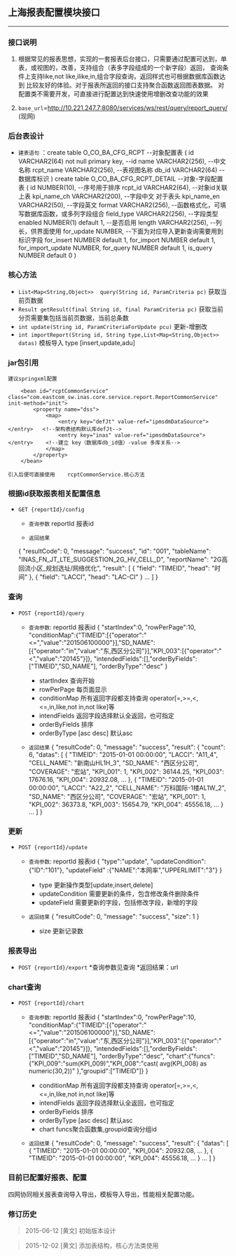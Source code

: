 ## 上海报表配置模块接口

---

### 接口说明

1. 根据常见的报表思想，实现的一套报表后台接口，只需要通过配置可达到，单表，或视图的，改善，支持组合（表多字段组成的一个新字段）返回，
   查询条件上支持like,not like,ilike,in,组合字段查询，返回样式也可根据数据库函数达到
   比较友好的体验。对于报表所返回的接口支持聚合函数返回图表数据。
   对配置类不需要开发，可直接进行配置达到快速使用增删改查功能的效果

2. `base_url`=http://10.221.247.7:8080/services/ws/rest/query/report_query/ (现网)

### 后台表设计

* `建表语句` ：create table O_CO_BA_CFG_RCPT                          --对象配置表
			(
			id        VARCHAR2(64) not null primary key,  --id
			name      VARCHAR2(256),                      --中文名称
			 rcpt_name VARCHAR2(256),                     --表视图名称
			 db_id     VARCHAR2(64)                       --数据库标识
			)
		create table O_CO_BA_CFG_RCPT_DETAIL                  --对象-字段配置表
			(
			  id                NUMBER(10),               --序号用于排序
			  rcpt_id           VARCHAR2(64),             --对象id关联上表
			  kpi_name_ch       VARCHAR2(200),	      --字段中文   对于表头
			  kpi_name_en       VARCHAR2(50),	      --字段英文
			  format            VARCHAR2(256),	      --函数格式化，可填写数据库函数，或多列字段组合
			  field_type        VARCHAR2(256),	      --字段类型
			  enabled           NUMBER(1) default 1,      --是否启用
			  length            VARCHAR2(256),	      --列长，供界面使用
			  for_update        NUMBER,		      --下面为对应导入更新查询需要用到标识字段
			  for_insert        NUMBER default 1,
			  for_import        NUMBER default 1,
			  for_import_update NUMBER,
			  for_query         NUMBER default 1,
			  is_query          NUMBER default 0
			)
### 核心方法

* `List<Map<String,Object>>  query(String id, ParamCriteria pc)`  获取当前页数据
* `Result getResult(final String id, final ParamCriteria pc)`    获取当前分页需要集包括当前页数据，当前总条数
* `int update(String id, ParamCriteriaForUpdate pcu)`     更新-增删改
* `int importReport(String id, String type,List<Map<String,Object>> datas)`  模板导入   type [insert,update,adu]
### jar包引用
	建议springxml配置
```
	<bean id="rcptCommonService" class="com.eastcom_sw.inas.core.service.report.ReportCommonService" init-method="init">
		<property name="dss">
			<map>
				<entry key="defJt" value-ref="ipmsdmDataSource"></entry>   <!--架构表结构默认库defJt-->
				<entry key="inas" value-ref="ipmsdmDataSource"></entry>	   <!--建立 key（数据库db_id值）-value 多库关系-->
			</map>
		</property>
	</bean>
```
	引入后便可直接使用    rcptCommonService.核心方法
### 根据id获取报表相关配置信息

* `GET {reportId}/config`

	* `查询参数` reportId 报表id

	* `返回结果`
	    

    {
        "resultCode": 0,
        "message": "success",
        "id": "001",
        "tableName": "INAS_FN_JT_LTE_SUGGESTION_2G_HV_CELL_D",
        "reportName": "2G高回流小区_规划选址/网络优化",
        "result":
        [
            {
                "field": "TIMEID",
                "head": "时间"
            },
            {
                "field": "LACCI",
                "head": "LAC-CI"
            }
	    ...
        ]
    }





### 查询

* `POST {reportId}/query`

	 * `查询参数`: reportId 报表id
			 {
			 "startIndex":0,
			 "rowPerPage":10,
			 "conditionMap":{"TIMEID":[{"operator":"<=","value":"201506100000"}],"SD_NAME":[{"operator":"in","value":"东,西区分公司"}],"KPI_003":[{"operator":"<","value":"20145"}]},
			 "intendedFields":[],"orderByFields":["TIMEID","SD_NAME"],
			 "orderByType":"desc"
			 }
		* startIndex 查询开始
		* rowPerPage 每页面显示
		* conditionMap 所有返回字段都支持查询  operator[=,>=,<,<=,in,like,not in,not like]等
		* intendFields 返回字段选择默认全返回，也可指定
		* orderByFields 排序
		* orderByType  [asc desc] 默认asc 

	 * `返回结果`
			  {
			  "resultCode": 0,
			  "message": "success",
			  "result": {
			  "count": 6,
			  "datas": [
			      {
				"TIMEID": "2015-01-01 00:00:00",
				"LACCI": "A11_4",
				"CELL_NAME": "新南山HL1H_3",
				"SD_NAME": "西区分公司",
				"COVERAGE": "宏站",
				"KPI_001": 1,
				"KPI_002": 36144.25,
				"KPI_003": 17676.16,
				"KPI_004": 20932.08,
				...
			      },
			      {
				"TIMEID": "2015-01-01 00:00:00",
				"LACCI": "A22_2",
				"CELL_NAME": "万科国际-1楼AL1W_2",
				"SD_NAME": "西区分公司",
				"COVERAGE": "宏站",
				"KPI_001": 1,
				"KPI_002": 36373.8,
				"KPI_003": 15654.79,
				"KPI_004": 45556.18,
				...
				}
				...
			    ]
			}


### 更新

* `POST {reportId}/update`

	 * `查询参数`: reportId 报表id
			 {
			 "type":"update",
			 "updateCondition":{"ID":"101"},
			 "updateField" :{"NAME":"本网率","UPPERLIMIT":"3"}
			 }
		* type 更新操作类型[update,insert,delete]
		* updateCondition 需要更新的条件，包含修改条件删除条件
		* updateField 需要更新的字段，包括修改字段，新增的字段
		

	 * `返回结果`
			  {
			   "resultCode": 0,
			   "message": "success",
			   "size": 1
			  }
		 * size 更新记录数

### 报表导出
* `POST {reportId}/export`
	*查询参数见查询
	*返回结果：url



### chart查询
* `POST {reportId}/chart`

	* `查询参数`: reportId 报表id
				 {
				 "startIndex":0,
				 "rowPerPage":10,
				 "conditionMap":{"TIMEID":[{"operator":"<=","value":"201506100000"}],"SD_NAME":[{"operator":"in","value":"东,西区分公司"}],"KPI_003":[{"operator":"<","value":"20145"}]},
				 "intendedFields":[],"orderByFields":["TIMEID","SD_NAME"],
				 "orderByType":"desc",
				 "chart":{"funcs":{"KPI_009":"sum(KPI_009)","KPI_008":"cast( avg(KPI_008) as numeric(30,2))" },"groupid":["TIMEID"]}
				 }
		* conditionMap 所有返回字段都支持查询  operator[=,>=,<,<=,in,like,not in,not like]等
		* intendFields 返回字段选择默认全返回，也可指定
		* orderByFields 排序
		* orderByType  [asc desc] 默认asc 
		* chart funcs聚合函数集,groupid查询分组id

	 * `返回结果`
			  {
			  "resultCode": 0,
			  "message": "success",
			  "result": {
			  "datas": [
			      {
				"TIMEID": "2015-01-01 00:00:00",
				"KPI_004": 20932.08,
				...
			      },
			      {
				"TIMEID": "2015-01-01 00:00:00",
				"KPI_004": 45556.18,
				...
				}
				...
			    ]
			  }



### 目前已配置好报表、配置
   四网协同相关报表查询导入导出，模板导入导出，性能相关配置功能。










### 修订历史

> 2015-06-12 [黄文] 初始版本设计

> 2015-12-02 [黄文] 添加表结构，核心方法类使用
